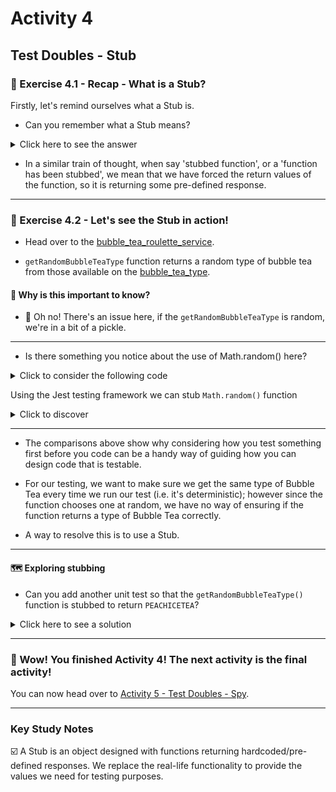 # Activity 4

## Test Doubles - Stub

### 🔎 Exercise 4.1 - Recap - What is a Stub?

Firstly, let's remind ourselves what a Stub is.

- Can you remember what a Stub means?

<details>
<summary>Click here to see the answer</summary>
<pre>

An object designed with functions returning hardcoded/pre-defined responses.
We replace the real-life functionality to provide the values we need for testing purposes.

</pre>
</details>

- In a similar train of thought, when say 'stubbed function', or a 'function has been stubbed', we mean that we have forced the return values of the function, so it is returning some pre-defined response.
  
---

### 🔎 Exercise 4.2 - Let's see the Stub in action!

- Head over to the [bubble_tea_roulette_service](../src/bubble_tea_roulette_service.js).

- `getRandomBubbleTeaType` function returns a random type of bubble tea from those available on the [bubble_tea_type](../src/bubble_tea_type.js).

#### 🤔 Why is this important to know?

- 😬 Oh no! There's an issue here, if the `getRandomBubbleTeaType` is random, we're in a bit of a pickle.
  
---

- Is there something you notice about the use of Math.random() here?

<details>
<summary>Click to consider the following code</summary>
<pre>

```javascript
const bubbleTeaType = require('./bubble_tea_type');
const randomSize = Object.keys(bubbleTeaType).length;

const getRandomBubbleTeaType = () => {
  // Random val just created for readers to
  // observe how that is controlled with a stub
  const randomVal = Math.random();
  return Object.keys(bubbleTeaType)[Math.floor(randomVal * randomSize)];
};

module.exports = getRandomBubbleTeaType;

```

- Notice that the code uses the statement `const randomVal = Math.random();` 
- In JavaScript this code will produce a random decimal number between 0 and 1.
- This will make testing the function difficult unless we can 'stub' the Math.random() function to produce a more deterministic value.

</pre>
</details>

Using the Jest testing framework we can stub `Math.random()` function


<details>
<summary>Click to discover </summary>
<pre>

```javascript

const getRandomBubbleTeaType = require('./bubble_tea_roulette_service');

test('should generate random bubble tea', () => {
  // Arrange
  // Stub to calls to Math.random to return 0.2
  jest.spyOn(global.Math, 'random').mockReturnValue(0.2);

  // Act
  const bubbleTea = getRandomBubbleTeaType();

  // Assert
  expect(bubbleTea).toBe('JASMINEMILKTEA');

  // Restore the default Math.random
  jest.spyOn(global.Math, 'random').mockRestore();
});

```

- In jest the 'spyOn' function provides both spying and stubbing functionality.
- Notice how we use the 'spyOn' function to enforce that Math.random() will always return 0.2
- Then in the final lines of the test we restore the default functionality of Math.random()

</pre>
</details>


---

- The comparisons above show why considering how you test something first before you code can be a handy way of guiding how you can design code that is testable.

- For our testing, we want to make sure we get the same type of Bubble Tea every time we run our test
  (i.e. it's deterministic); however since the function chooses one at random,
  we have no way of ensuring if the function returns a type of Bubble Tea correctly.
  
- A way to resolve this is to use a Stub.
  
---

#### 🗺 Exploring stubbing

- Can you add another unit test so that the `getRandomBubbleTeaType()` function is stubbed to return `PEACHICETEA`?

<details>
<summary>Click here to see a solution</summary>
<pre>
test('should generate random bubble tea of peach variety', () => {
  // Arrange
  // Stub to calls to Math.random to return 0.6
  jest.spyOn(global.Math, 'random').mockReturnValue(0.6);
  // Act
  const bubbleTea = getRandomBubbleTeaType();
  // Assert
  expect(bubbleTea).toBe('PEACHICETEA');
  // Restore the default Math.random
  jest.spyOn(global.Math, 'random').mockRestore();
});

</pre>
</details>

---
### 🥳 Wow! You finished Activity 4! The next activity is the final activity!

You can now head over to [Activity 5 - Test Doubles - Spy](activity_5.md).

---

### Key Study Notes

☑️ A Stub is an object designed with functions returning hardcoded/pre-defined responses. 
We replace the real-life functionality to provide the values we need for testing purposes.